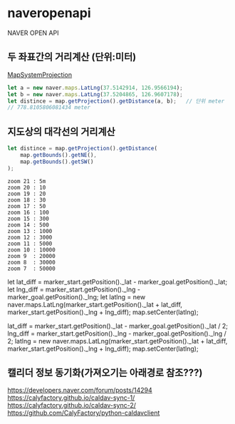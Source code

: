 # naveropenapi
NAVER OPEN API

## 두 좌표간의 거리계산 (단위:미터)
[MapSystemProjection](https://navermaps.github.io/maps.js.ncp/docs/naver.maps.MapSystemProjection.html)
```javascript
let a = new naver.maps.LatLng(37.5142914, 126.9566194); 
let b = new naver.maps.LatLng(37.5204865, 126.9607178); 
let distince = map.getProjection().getDistance(a, b);   // 단위 meter 
// 778.8105806081434 meter

```
## 지도상의 대각선의 거리계산
```javascript
let distince = map.getProjection().getDistance(
    map.getBounds().getNE(), 
    map.getBounds().getSW()
);  
```
```
zoom 21 : 5m
zoom 20 : 10
zoom 19 : 20
zoom 18 : 30
zoom 17 : 50
zoom 16 : 100
zoom 15 : 300
zoom 14 : 500
zoom 13 : 1000
zoom 12 : 3000
zoom 11 : 5000
zoom 10 : 10000
zoom 9  : 20000
zoom 8  : 30000
zoom 7  : 50000
```

let lat_diff = marker_start.getPosition()._lat - marker_goal.getPosition()._lat;
let lng_diff = marker_start.getPosition()._lng - marker_goal.getPosition()._lng;
let latlng = new naver.maps.LatLng(marker_start.getPosition()._lat + lat_diff, marker_start.getPosition()._lng + lng_diff);
map.setCenter(latlng);




 lat_diff = marker_start.getPosition()._lat - marker_goal.getPosition()._lat / 2;
 lng_diff = marker_start.getPosition()._lng - marker_goal.getPosition()._lng / 2;
 latlng = new naver.maps.LatLng(marker_start.getPosition()._lat + lat_diff, marker_start.getPosition()._lng + lng_diff);
map.setCenter(latlng);

## 캘리더 정보 동기화(가져오기는 아래경로 참조???)
https://developers.naver.com/forum/posts/14294
https://calyfactory.github.io/caldav-sync-1/
https://calyfactory.github.io/caldav-sync-2/
https://github.com/CalyFactory/python-caldavclient